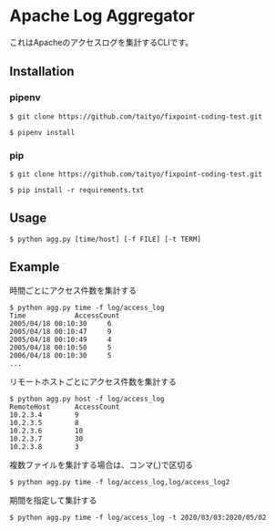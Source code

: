 # Apache Log Aggregator

これはApacheのアクセスログを集計するCLIです。

## Installation
### pipenv 
```
$ git clone https://github.com/taityo/fixpoint-coding-test.git

$ pipenv install
```

### pip
```
$ git clone https://github.com/taityo/fixpoint-coding-test.git

$ pip install -r requirements.txt
```

## Usage
```
$ python agg.py [time/host] [-f FILE] [-t TERM]
```

## Example
時間ごとにアクセス件数を集計する
```
$ python agg.py time -f log/access_log
Time            AccessCount
2005/04/18 00:10:30     6
2005/04/18 00:10:47     9
2005/04/18 00:10:49     4
2005/04/18 00:10:50     5
2006/04/18 00:10:30     5
...
```

リモートホストごとにアクセス件数を集計する
```
$ python agg.py host -f log/access_log
RemoteHost      AccessCount
10.2.3.4        9
10.2.3.5        8
10.2.3.6        10
10.2.3.7        30
10.2.3.8        3
```

複数ファイルを集計する場合は、コンマ(,)で区切る
```
$ python agg.py time -f log/access_log,log/access_log2
```

期間を指定して集計する
```
$ python agg.py time -f log/access_log -t 2020/03/03:2020/05/02
```
